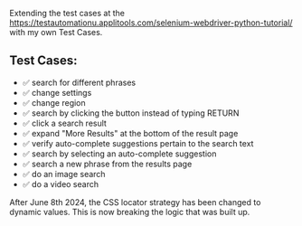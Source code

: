 Extending the test cases at the https://testautomationu.applitools.com/selenium-webdriver-python-tutorial/
with my own Test Cases.

## Test Cases:

- :white_check_mark:  search for different phrases 
- :white_check_mark: change settings
- :white_check_mark: change region
- :white_check_mark:  search by clicking the button instead of typing RETURN
- :white_check_mark:  click a search result
- :white_check_mark:  expand "More Results" at the bottom of the result page
- :white_check_mark:  verify auto-complete suggestions pertain to the search text
- :white_check_mark:  search by selecting an auto-complete suggestion
- :white_check_mark:  search a new phrase from the results page
- :white_check_mark:  do an image search
- :white_check_mark: do a video search

After June 8th 2024, the CSS locator strategy has been changed to dynamic values. 
This is now breaking the logic that was built up.

